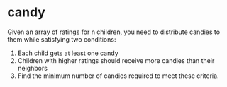 # candy
Given an array of ratings for n children,
you need to distribute candies to them while satisfying two conditions:
1) Each child gets at least one candy
2) Children with higher ratings should receive more candies than their neighbors
3) Find the minimum number of candies required to meet these criteria.
